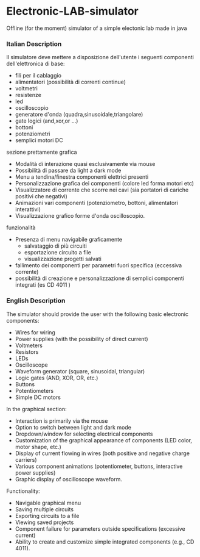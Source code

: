 # Electronic-LAB-simulator
Offline (for the moment) simulator of a simple electonic lab made in java 

### Italian Description

Il simulatore deve mettere a disposizione dell'utente i seguenti componenti dell'elettronica di base:
 - fili per il cablaggio            
 - alimentatori (possibilità di correnti continue)
 - voltmetri
 - resistenze
 - led
 - oscilloscopio
 - generatore d'onda (quadra,sinusoidale,triangolare)
 - gate logici (and,xor,or ...)
 - bottoni
 - potenziometri
 - semplici motori DC 

sezione prettamente grafica
+ Modalità di interazione quasi esclusivamente via mouse 
+ Possibilità di passare da light a dark mode 
+ Menu a tendina/finestra componenti elettrici presenti
+ Personalizzazione grafica dei componenti (colore led forma motori etc)
+ Visualizzatore di corrente che scorre nei cavi (sia portatori di cariche positivi che negativi) 
+ Animazioni vari componenti (potenziometro, bottoni, alimentatori interattivi)
+ Visualizzazione grafico forme d'onda oscilloscopio. 



funzionalità 
+ Presenza di menu navigabile graficamente 
	+ salvataggio di più circuiti 
	+ esportazione circuito a file  
	+ visualizzazione progetti salvati 
+ fallimento dei componenti per parametri fuori specifica (eccessiva corrente)
+ possibilità di creazione e personalizzazione di semplici componenti integrati (es CD 4011 ) 

### English Description

The simulator should provide the user with the following basic electronic components:

- Wires for wiring
- Power supplies (with the possibility of direct current)
- Voltmeters
- Resistors
- LEDs
- Oscilloscope
- Waveform generator (square, sinusoidal, triangular)
- Logic gates (AND, XOR, OR, etc.)
- Buttons
- Potentiometers
- Simple DC motors

In the graphical section:

- Interaction is primarily via the mouse
- Option to switch between light and dark mode
- Dropdown/window for selecting electrical components
- Customization of the graphical appearance of components (LED color, motor shape, etc.)
- Display of current flowing in wires (both positive and negative charge carriers)
- Various component animations (potentiometer, buttons, interactive power supplies)
- Graphic display of oscilloscope waveform.

Functionality:

- Navigable graphical menu
- Saving multiple circuits
- Exporting circuits to a file
- Viewing saved projects
- Component failure for parameters outside specifications (excessive current)
- Ability to create and customize simple integrated components (e.g., CD 4011).

